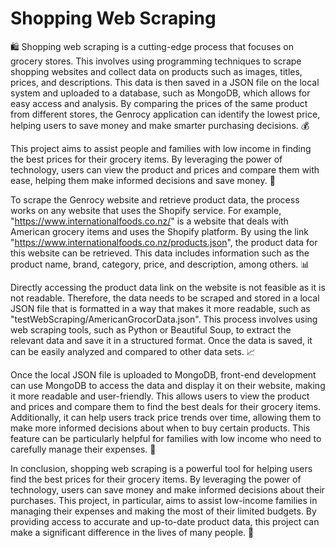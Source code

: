 # Shopping Web Scraping
🛍️ Shopping web scraping is a cutting-edge process that focuses on grocery stores. This involves using programming techniques to scrape shopping websites and collect data on products such as images, titles, prices, and descriptions. This data is then saved in a JSON file on the local system and uploaded to a database, such as MongoDB, which allows for easy access and analysis. By comparing the prices of the same product from different stores, the Genrocy application can identify the lowest price, helping users to save money and make smarter purchasing decisions. 💰

This project aims to assist people and families with low income in finding the best prices for their grocery items. By leveraging the power of technology, users can view the product and prices and compare them with ease, helping them make informed decisions and save money. 💸

To scrape the Genrocy website and retrieve product data, the process works on any website that uses the Shopify service. For example, "https://www.internationalfoods.co.nz/" is a website that deals with American grocery items and uses the Shopify platform. By using the link "https://www.internationalfoods.co.nz/products.json", the product data for this website can be retrieved. This data includes information such as the product name, brand, category, price, and description, among others. 📊

Directly accessing the product data link on the website is not feasible as it is not readable. Therefore, the data needs to be scraped and stored in a local JSON file that is formatted in a way that makes it more readable, such as "testWebScraping/AmericanGrocorData.json". This process involves using web scraping tools, such as Python or Beautiful Soup, to extract the relevant data and save it in a structured format. Once the data is saved, it can be easily analyzed and compared to other data sets. 📈

Once the local JSON file is uploaded to MongoDB, front-end development can use MongoDB to access the data and display it on their website, making it more readable and user-friendly. This allows users to view the product and prices and compare them to find the best deals for their grocery items. Additionally, it can help users track price trends over time, allowing them to make more informed decisions about when to buy certain products. This feature can be particularly helpful for families with low income who need to carefully manage their expenses. 🙌

In conclusion, shopping web scraping is a powerful tool for helping users find the best prices for their grocery items. By leveraging the power of technology, users can save money and make informed decisions about their purchases. This project, in particular, aims to assist low-income families in managing their expenses and making the most of their limited budgets. By providing access to accurate and up-to-date product data, this project can make a significant difference in the lives of many people. 💪


